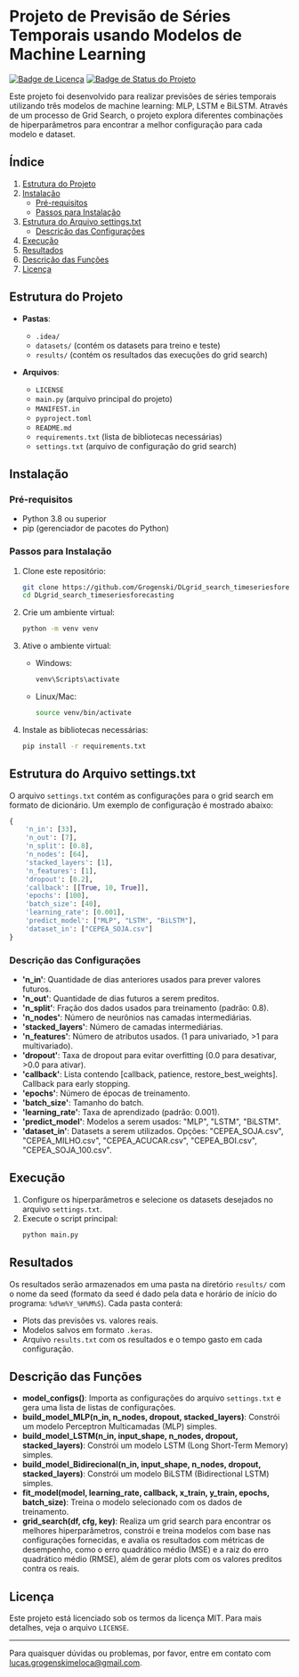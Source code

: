 # Projeto de Previsão de Séries Temporais usando Modelos de Machine Learning

[![Badge de Licença](https://img.shields.io/badge/License-MIT-yellow.svg)](https://opensource.org/licenses/MIT)
[![Badge de Status do Projeto](https://img.shields.io/badge/Status-Em%20Desenvolvimento-blue.svg)](https://github.com/seu-usuario/seu-projeto)

Este projeto foi desenvolvido para realizar previsões de séries temporais utilizando três modelos de machine learning: MLP, LSTM e BiLSTM. Através de um processo de Grid Search, o projeto explora diferentes combinações de hiperparâmetros para encontrar a melhor configuração para cada modelo e dataset.

## Índice

1. [Estrutura do Projeto](#estrutura-do-projeto)
2. [Instalação](#instalação)
    - [Pré-requisitos](#pré-requisitos)
    - [Passos para Instalação](#passos-para-instalação)
3. [Estrutura do Arquivo settings.txt](#estrutura-do-arquivo-settingstxt)
    - [Descrição das Configurações](#descrição-das-configurações)
4. [Execução](#execução)
5. [Resultados](#resultados)
6. [Descrição das Funções](#descrição-das-funções)
7. [Licença](#licença)

## Estrutura do Projeto

- **Pastas**:
  - `.idea/`
  - `datasets/` (contém os datasets para treino e teste)
  - `results/` (contém os resultados das execuções do grid search)

- **Arquivos**:
  - `LICENSE`
  - `main.py` (arquivo principal do projeto)
  - `MANIFEST.in`
  - `pyproject.toml`
  - `README.md`
  - `requirements.txt` (lista de bibliotecas necessárias)
  - `settings.txt` (arquivo de configuração do grid search)

## Instalação

### Pré-requisitos

- Python 3.8 ou superior
- pip (gerenciador de pacotes do Python)

### Passos para Instalação

1. Clone este repositório:
   ```bash
   git clone https://github.com/Grogenski/DLgrid_search_timeseriesforecasting/
   cd DLgrid_search_timeseriesforecasting
   ```

2. Crie um ambiente virtual:
   ```bash
   python -m venv venv
   ```

3. Ative o ambiente virtual:

   - Windows:
     ```bash
     venv\Scripts\activate
     ```
   - Linux/Mac:
     ```bash
     source venv/bin/activate
     ```

4. Instale as bibliotecas necessárias:
   ```bash
   pip install -r requirements.txt
   ```

## Estrutura do Arquivo settings.txt

O arquivo `settings.txt` contém as configurações para o grid search em formato de dicionário. Um exemplo de configuração é mostrado abaixo:

```python
{
    'n_in': [33],
    'n_out': [7],
    'n_split': [0.8],
    'n_nodes': [64],
    'stacked_layers': [1],
    'n_features': [1],
    'dropout': [0.2],
    'callback': [[True, 10, True]],
    'epochs': [100],
    'batch_size': [40],
    'learning_rate': [0.001],
    'predict_model': ["MLP", "LSTM", "BiLSTM"],
    'dataset_in': ["CEPEA_SOJA.csv"]
}
```

### Descrição das Configurações

- **'n_in'**: Quantidade de dias anteriores usados para prever valores futuros.
- **'n_out'**: Quantidade de dias futuros a serem preditos.
- **'n_split'**: Fração dos dados usados para treinamento (padrão: 0.8).
- **'n_nodes'**: Número de neurônios nas camadas intermediárias.
- **'stacked_layers'**: Número de camadas intermediárias.
- **'n_features'**: Número de atributos usados. (1 para univariado, >1 para multivariado).
- **'dropout'**: Taxa de dropout para evitar overfitting (0.0 para desativar, >0.0 para ativar).
- **'callback'**: Lista contendo [callback, patience, restore_best_weights]. Callback para early stopping.
- **'epochs'**: Número de épocas de treinamento.
- **'batch_size'**: Tamanho do batch.
- **'learning_rate'**: Taxa de aprendizado (padrão: 0.001).
- **'predict_model'**: Modelos a serem usados: "MLP", "LSTM", "BiLSTM".
- **'dataset_in'**: Datasets a serem utilizados. Opções: "CEPEA_SOJA.csv", "CEPEA_MILHO.csv", "CEPEA_ACUCAR.csv", "CEPEA_BOI.csv", "CEPEA_SOJA_100.csv".

## Execução

1. Configure os hiperparâmetros e selecione os datasets desejados no arquivo `settings.txt`.
2. Execute o script principal:
   ```bash
   python main.py
   ```

## Resultados

Os resultados serão armazenados em uma pasta na diretório `results/` com o nome da seed (formato da seed é dado pela data e horário de início do programa: `%d%m%Y_%H%M%S`). Cada pasta conterá:
- Plots das previsões vs. valores reais.
- Modelos salvos em formato `.keras`.
- Arquivo `results.txt` com os resultados e o tempo gasto em cada configuração.

## Descrição das Funções

- **model_configs()**: Importa as configurações do arquivo `settings.txt` e gera uma lista de listas de configurações.
- **build_model_MLP(n_in, n_nodes, dropout, stacked_layers)**:  Constrói um modelo Perceptron Multicamadas (MLP) simples.
- **build_model_LSTM(n_in, input_shape, n_nodes, dropout, stacked_layers)**: Constrói um modelo LSTM (Long Short-Term Memory) simples.
- **build_model_Bidirecional(n_in, input_shape, n_nodes, dropout, stacked_layers)**: Constrói um modelo BiLSTM (Bidirectional LSTM) simples.
- **fit_model(model, learning_rate, callback, x_train, y_train, epochs, batch_size)**: Treina o modelo selecionado com os dados de treinamento.
- **grid_search(df, cfg, key)**: Realiza um grid search para encontrar os melhores hiperparâmetros, constrói e treina modelos com base nas configurações fornecidas, e avalia os resultados com métricas de desempenho, como o erro quadrático médio (MSE) e a raiz do erro quadrático médio (RMSE), além de gerar plots com os valores preditos contra os reais.

## Licença

Este projeto está licenciado sob os termos da licença MIT. Para mais detalhes, veja o arquivo `LICENSE`.

---

Para quaisquer dúvidas ou problemas, por favor, entre em contato com lucas.grogenskimeloca@gmail.com.
